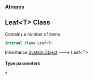 ### [Atropos](./Atropos.md 'Atropos')
## Leaf&lt;T&gt; Class
Contains a number of items  
```csharp
internal class Leaf<T>
```
Inheritance [System.Object](https://docs.microsoft.com/en-us/dotnet/api/System.Object 'System.Object') &#129106; Leaf&lt;T&gt;  
#### Type parameters
<a name='Atropos-Leaf-T--T'></a>
`T`  
  
  
